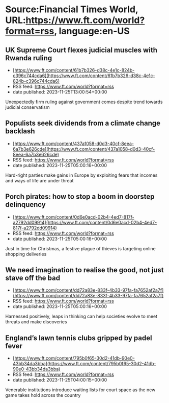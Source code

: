 # Source:Financial Times World, URL:https://www.ft.com/world?format=rss, language:en-US

## UK Supreme Court flexes judicial muscles with Rwanda ruling
 - [https://www.ft.com/content/61b7b326-d38c-4e1c-824b-c396c744cda6](https://www.ft.com/content/61b7b326-d38c-4e1c-824b-c396c744cda6)
 - RSS feed: https://www.ft.com/world?format=rss
 - date published: 2023-11-25T13:00:54+00:00

Unexpectedly firm ruling against government comes despite trend towards judicial conservatism

## Populists seek dividends from a climate change backlash
 - [https://www.ft.com/content/437a1058-d0d3-40cf-8eea-6a7b3e626cde](https://www.ft.com/content/437a1058-d0d3-40cf-8eea-6a7b3e626cde)
 - RSS feed: https://www.ft.com/world?format=rss
 - date published: 2023-11-25T05:00:16+00:00

Hard-right parties make gains in Europe by exploiting fears that incomes and ways of life are under threat

## Porch pirates: how to stop a boom in doorstep delinquency
 - [https://www.ft.com/content/0d6e0acd-02b4-4ed7-817f-a2792dd09914](https://www.ft.com/content/0d6e0acd-02b4-4ed7-817f-a2792dd09914)
 - RSS feed: https://www.ft.com/world?format=rss
 - date published: 2023-11-25T05:00:16+00:00

Just in time for Christmas, a festive plague of thieves is targeting online shopping deliveries

## We need imagination to realise the good, not just stave off the bad
 - [https://www.ft.com/content/dd72a83e-833f-4b33-97fa-fa7652af2a7f](https://www.ft.com/content/dd72a83e-833f-4b33-97fa-fa7652af2a7f)
 - RSS feed: https://www.ft.com/world?format=rss
 - date published: 2023-11-25T05:00:16+00:00

Harnessed positively, leaps in thinking can help societies evolve to meet threats and make discoveries

## England’s lawn tennis clubs gripped by padel fever
 - [https://www.ft.com/content/795b0f65-30d2-41db-90e0-43bb34da3bba](https://www.ft.com/content/795b0f65-30d2-41db-90e0-43bb34da3bba)
 - RSS feed: https://www.ft.com/world?format=rss
 - date published: 2023-11-25T04:00:15+00:00

Venerable institutions introduce waiting lists for court space as the new game takes hold across the country

